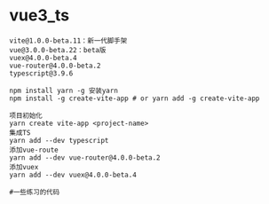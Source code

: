 #  vue3_ts

    vite@1.0.0-beta.11：新一代脚手架
    vue@3.0.0-beta.22：beta版
    vuex@4.0.0-beta.4
    vue-router@4.0.0-beta.2
    typescript@3.9.6
    
    npm install yarn -g 安装yarn
    npm install -g create-vite-app # or yarn add -g create-vite-app
    
    项目初始化
    yarn create vite-app <project-name>
    集成TS
    yarn add --dev typescript
    添加vue-route
    yarn add --dev vue-router@4.0.0-beta.2
    添加vuex
    yarn add --dev vuex@4.0.0-beta.4
    
    #一些练习的代码
